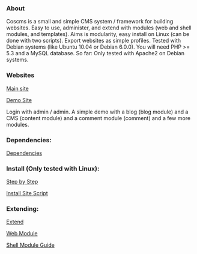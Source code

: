 ### About

Coscms is a small and simple CMS system / framework for building websites. Easy to use, administer, and extend with modules (web and shell modules, and templates). Aims is modularity, easy install on Linux (can be done with two scripts). Export websites as simple profiles. Tested with Debian systems (like Ubuntu 10.04  or Debian 6.0.0). You will need PHP >= 5.3 and a MySQL database. So far: Only tested with Apache2 on Debian systems. 

### Websites

[Main site](http://www.coscms.org)

[Demo Site](http://demo.coscms.org/) 

Login with admin / admin. A simple demo with a blog (blog module) and a CMS (content module) and a comment module (comment) and a few more modules. 

### Dependencies: 

[Dependencies](http://www.coscms.org/content/article/view/43)

### Install (Only tested with Linux): 

[Step by Step](http://www.coscms.org/content/article/view/1)

[Install Site Script](http://www.coscms.org/content/article/view/26)

### Extending: 

[Extend](http://coscms.org/content/article/view/40)

[Web Module](http://coscms.org/content/article/view/27)

[Shell Module Guide](http://www.coscms.org/content/article/view/60/Shell%20Module%20Guide)